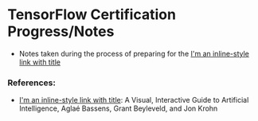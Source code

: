 # TensorFlow Certification Progress/Notes
- Notes taken during the process of preparing for the [I'm an inline-style link with title](https://www.tensorflow.org/certificate "TensorFlow Certification Exam")

### References:
- [I'm an inline-style link with title](https://www.amazon.co.uk/Deep-Learning-Illustrated-Intelligence-Addison-Wesley/dp/0135116694 "Deep Learning Illustrated"): A Visual, Interactive Guide to Artificial Intelligence, Aglaé Bassens, Grant Beyleveld, and Jon Krohn
